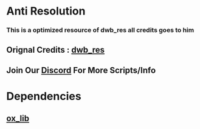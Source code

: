 # Anti Resolution

### This is a optimized resource of dwb_res all credits goes to him 

## Orignal Credits : [dwb_res](https://github.com/donwiktorb/dwb_res)

## Join Our [Discord](https://discord.gg/xhdtB2JvbT) For More Scripts/Info

# Dependencies

## [ox_lib](https://github.com/overextended/ox_lib)